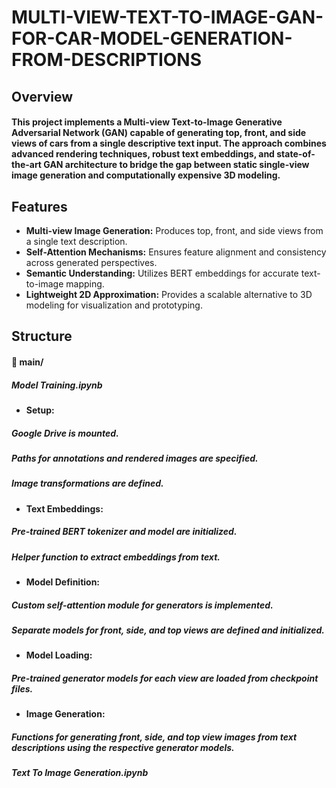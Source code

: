 # MULTI-VIEW-TEXT-TO-IMAGE-GAN-FOR-CAR-MODEL-GENERATION-FROM-DESCRIPTIONS

## Overview
#### This project implements a Multi-view Text-to-Image Generative Adversarial Network (GAN) capable of generating top, front, and side views of cars from a single descriptive text input. The approach combines advanced rendering techniques, robust text embeddings, and state-of-the-art GAN architecture to bridge the gap between static single-view image generation and computationally expensive 3D modeling.

## Features
-  **Multi-view Image Generation:** Produces top, front, and side views from a single text description.
-  **Self-Attention Mechanisms:** Ensures feature alignment and consistency across generated perspectives.
-  **Semantic Understanding:** Utilizes BERT embeddings for accurate text-to-image mapping.
-  **Lightweight 2D Approximation:** Provides a scalable alternative to 3D modeling for visualization and prototyping.

## Structure
#### 📁 main/ 
##### Model Training.ipynb

- **Setup:**
##### Google Drive is mounted.
##### Paths for annotations and rendered images are specified.
##### Image transformations are defined.

- **Text Embeddings:**
##### Pre-trained BERT tokenizer and model are initialized.
##### Helper function to extract embeddings from text.

- **Model Definition:**

##### Custom self-attention module for generators is implemented.
##### Separate models for front, side, and top views are defined and initialized.

- **Model Loading:**

##### Pre-trained generator models for each view are loaded from checkpoint files.

- **Image Generation:**

##### Functions for generating front, side, and top view images from text descriptions using the respective generator models.

##### Text To Image Generation.ipynb
